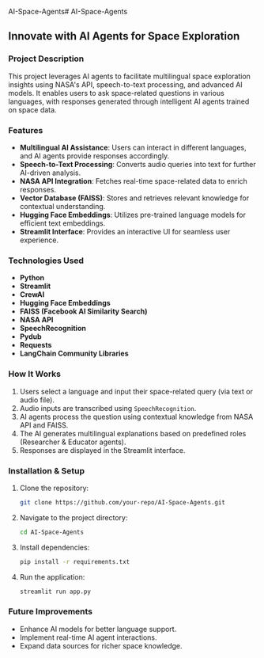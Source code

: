 AI-Space-Agents# AI-Space-Agents

## Innovate with AI Agents for Space Exploration

### Project Description
This project leverages AI agents to facilitate multilingual space exploration insights using NASA's API, speech-to-text processing, and advanced AI models. It enables users to ask space-related questions in various languages, with responses generated through intelligent AI agents trained on space data.

### Features
- **Multilingual AI Assistance**: Users can interact in different languages, and AI agents provide responses accordingly.
- **Speech-to-Text Processing**: Converts audio queries into text for further AI-driven analysis.
- **NASA API Integration**: Fetches real-time space-related data to enrich responses.
- **Vector Database (FAISS)**: Stores and retrieves relevant knowledge for contextual understanding.
- **Hugging Face Embeddings**: Utilizes pre-trained language models for efficient text embeddings.
- **Streamlit Interface**: Provides an interactive UI for seamless user experience.

### Technologies Used
- **Python**
- **Streamlit**
- **CrewAI**
- **Hugging Face Embeddings**
- **FAISS (Facebook AI Similarity Search)**
- **NASA API**
- **SpeechRecognition**
- **Pydub**
- **Requests**
- **LangChain Community Libraries**

### How It Works
1. Users select a language and input their space-related query (via text or audio file).
2. Audio inputs are transcribed using `SpeechRecognition`.
3. AI agents process the question using contextual knowledge from NASA API and FAISS.
4. The AI generates multilingual explanations based on predefined roles (Researcher & Educator agents).
5. Responses are displayed in the Streamlit interface.

### Installation & Setup
1. Clone the repository:
   ```sh
   git clone https://github.com/your-repo/AI-Space-Agents.git
   ```
2. Navigate to the project directory:
   ```sh
   cd AI-Space-Agents
   ```
3. Install dependencies:
   ```sh
   pip install -r requirements.txt
   ```
4. Run the application:
   ```sh
   streamlit run app.py
   ```

### Future Improvements
- Enhance AI models for better language support.
- Implement real-time AI agent interactions.
- Expand data sources for richer space knowledge.



